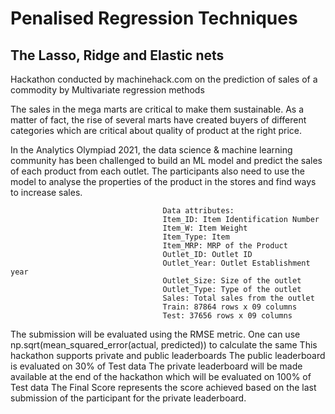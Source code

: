 # Penalised Regression Techniques
## The Lasso, Ridge and Elastic nets
Hackathon conducted by machinehack.com on the prediction of sales of a commodity by Multivariate regression methods



The sales in the mega marts are critical to make them sustainable. As a matter of fact, the rise of several marts have created buyers of different categories which are critical about quality of product at the right price. 

In the Analytics Olympiad 2021, the data science & machine learning community has been challenged to build an ML model and predict the sales of each product from each outlet. The participants also need to use the model to analyse the properties of the product in the stores and find ways to increase sales.

                                      Data attributes: 
                                      Item_ID: Item Identification Number
                                      Item_W: Item Weight
                                      Item_Type: Item
                                      Item_MRP: MRP of the Product
                                      Outlet_ID: Outlet ID
                                      Outlet_Year: Outlet Establishment year
                                      Outlet_Size: Size of the outlet
                                      Outlet_Type: Type of the outlet
                                      Sales: Total sales from the outlet
                                      Train: 87864 rows x 09 columns
                                      Test: 37656 rows x 09 columns
                                                            
                                                            
The submission will be evaluated using the RMSE metric. One can use np.sqrt(mean_squared_error(actual, predicted)) to calculate the same
This hackathon supports private and public leaderboards
The public leaderboard is evaluated on 30% of Test data
The private leaderboard will be made available at the end of the hackathon which will be evaluated on 100% of Test data
The Final Score represents the score achieved based on the last submission of the participant for the private leaderboard.                                                           
